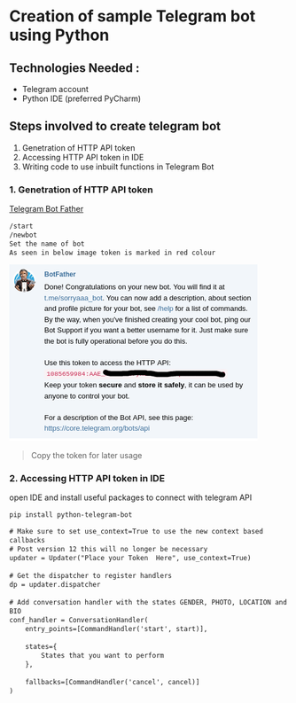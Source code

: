 # Creation of sample Telegram bot using Python

## Technologies Needed :
  * Telegram account
  * Python IDE (preferred PyCharm)


## Steps involved to create telegram bot 
  1. Genetration of HTTP API token
  2. Accessing HTTP API token in IDE
  3. Writing code to use inbuilt functions in Telegram Bot
  
### 1. Genetration of HTTP API token
  [Telegram Bot Father](https://web.telegram.org/#/im?p=@BotFather)
  ```
  /start
  /newbot
  Set the name of bot
  As seen in below image token is marked in red colour
  ```
![](https://github.com/Regesin/telegrambot/blob/main/telegrambotfather.png)

>Copy the token for later usage

### 2. Accessing HTTP API token in IDE
open IDE and install useful packages to connect with telegram API

```
pip install python-telegram-bot
```


    # Make sure to set use_context=True to use the new context based callbacks
    # Post version 12 this will no longer be necessary
    updater = Updater("Place your Token  Here", use_context=True)

    # Get the dispatcher to register handlers
    dp = updater.dispatcher

    # Add conversation handler with the states GENDER, PHOTO, LOCATION and BIO
    conf_handler = ConversationHandler(
        entry_points=[CommandHandler('start', start)],

        states={
            States that you want to perform
        },

        fallbacks=[CommandHandler('cancel', cancel)]
    )
 
 


